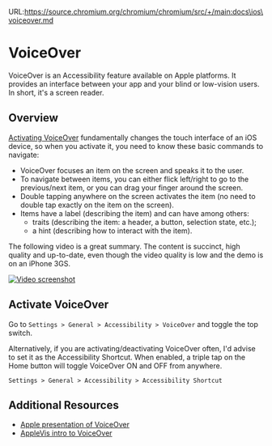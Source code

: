 URL:https://source.chromium.org/chromium/chromium/src/+/main:docs\ios\voiceover.md
# VoiceOver

VoiceOver is an Accessibility feature available on Apple platforms. It provides
an interface between your app and your blind or low-vision users. In short, it's
a screen reader.

## Overview

[Activating VoiceOver](#Activate-VoiceOver) fundamentally changes the touch
interface of an iOS device, so when you activate it, you need to know these
basic commands to navigate:

-   VoiceOver focuses an item on the screen and speaks it to the user.
-   To navigate between items, you can either flick left/right to go to the
    previous/next item, or you can drag your finger around the screen.
-   Double tapping anywhere on the screen activates the item (no need to double
    tap exactly on the item on the screen).
-   Items have a label (describing the item) and can have among others:
    -   traits (describing the item: a header, a button, selection state, etc.);
    -   a hint (describing how to interact with the item).

The following video is a great summary. The content is succinct, high quality
and up-to-date, even though the video quality is low and the demo is on an
iPhone 3GS.

[![Video screenshot]][Video link]

## Activate VoiceOver

Go to `Settings > General > Accessibility > VoiceOver` and toggle the top
switch.

Alternatively, if you are activating/deactivating VoiceOver often, I'd advise
to set it as the Accessibility Shortcut. When enabled, a triple tap on the Home
button will toggle VoiceOver ON and OFF from anywhere.
```
Settings > General > Accessibility > Accessibility Shortcut
```

## Additional Resources

-   [Apple presentation of VoiceOver]
-   [AppleVis intro to VoiceOver]

[Apple presentation of VoiceOver]: http://www.apple.com/accessibility/osx/voiceover/
[AppleVis intro to VoiceOver]: http://www.applevis.com/guides/ios-miscellaneous-voiceover/intro-ios-accessibility-blind-and-low-vision-users
[Video screenshot]: https://img.youtube.com/vi/WxQ2qKShvmc/0.jpg
[Video link]: https://www.youtube.com/watch?v=WxQ2qKShvmc "iPhone VoiceOver Function For People With Disabilities"
